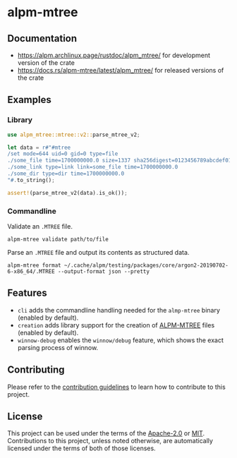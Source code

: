 # alpm-mtree

## Documentation

- <https://alpm.archlinux.page/rustdoc/alpm_mtree/> for development version of the crate
- <https://docs.rs/alpm-mtree/latest/alpm_mtree/> for released versions of the crate

## Examples

### Library

```rust
use alpm_mtree::mtree::v2::parse_mtree_v2;

let data = r#"#mtree
/set mode=644 uid=0 gid=0 type=file
./some_file time=1700000000.0 size=1337 sha256digest=0123456789abcdef0123456789abcdef0123456789abcdef0123456789abcdef
./some_link type=link link=some_file time=1700000000.0
./some_dir type=dir time=1700000000.0
"#.to_string();

assert!(parse_mtree_v2(data).is_ok());
```

### Commandline

Validate an `.MTREE` file.

```shell
alpm-mtree validate path/to/file
```

Parse an `.MTREE` file and output its contents as structured data.

```shell
alpm-mtree format ~/.cache/alpm/testing/packages/core/argon2-20190702-6-x86_64/.MTREE --output-format json --pretty
```

## Features

- `cli` adds the commandline handling needed for the `almp-mtree` binary (enabled by default).
- `creation` adds library support for the creation of [ALPM-MTREE] files (enabled by default).
- `winnow-debug` enables the `winnow/debug` feature, which shows the exact parsing process of winnow.

## Contributing

Please refer to the [contribution guidelines] to learn how to contribute to this project.

## License

This project can be used under the terms of the [Apache-2.0] or [MIT].
Contributions to this project, unless noted otherwise, are automatically licensed under the terms of both of those licenses.

[contribution guidelines]: ../CONTRIBUTING.md
[ALPM-MTREE]: https://alpm.archlinux.page/specifications/ALPM-MTREE.5.html
[Apache-2.0]: ../LICENSES/Apache-2.0.txt
[MIT]: ../LICENSES/MIT.txt
